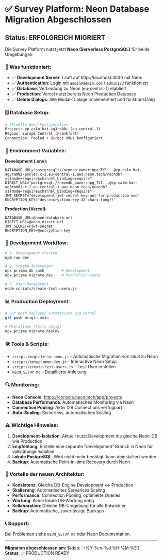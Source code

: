 # ✅ Survey Platform: Neon Database Migration Abgeschlossen

## Status: ERFOLGREICH MIGRIERT

Die Survey Platform nutzt jetzt **Neon (Serverless PostgreSQL)** für beide Umgebungen:

### 🎯 Was funktioniert:

- ✅ **Development Server**: Läuft auf http://localhost:3000 mit Neon
- ✅ **Authentication**: Login mit `admin@admin.com` / `admin123` funktioniert
- ✅ **Database**: Verbindung zu Neon (eu-central-1) etabliert
- ✅ **Production**: Vercel nutzt bereits Neon Production Database
- ✅ **Delete Dialogs**: Alle Modal-Dialoge implementiert und funktionsfähig

### 🗄️ Database Setup:

```bash
# Aktuelle Neon-Konfiguration
Project: ep-calm-hat-ag3ra08i (eu-central-1)
Region: Europe Central (Frankfurt)
Connection: Pooled + Direct URLs konfiguriert
```

### 🔑 Environment Variablen:

**Development (.env):**
```env
DATABASE_URL="postgresql://neondb_owner:npg_TYl...@ep-calm-hat-ag3ra08i-pooler.c-2.eu-central-1.aws.neon.tech/neondb?sslmode=require&channel_binding=require"
DIRECT_URL="postgresql://neondb_owner:npg_TYl...@ep-calm-hat-ag3ra08i.c-2.eu-central-1.aws.neon.tech/neondb?sslmode=require&channel_binding=require"
JWT_SECRET="development-jwt-secret-key-not-for-production-use"
ENCRYPTION_KEY="dev-encryption-key-32-chars-long!!"
```

**Production (Vercel):**
```env
DATABASE_URL=@neon-database-url
DIRECT_URL=@neon-direct-url
JWT_SECRET=@jwt-secret
ENCRYPTION_KEY=@encryption-key
```

### 🚀 Development Workflow:

```bash
# 1. Development starten
npm run dev

# 2. Schema-Änderungen
npx prisma db push        # Development
npx prisma migrate dev    # Production-ready

# 3. User-Management  
node scripts/create-test-users.js
```

### 📊 Production Deployment:

```bash
# Git push deployed automatisch via Vercel
git push origin main

# Migrations (falls nötig)
npx prisma migrate deploy
```

### 🛠️ Tools & Scripts:

- `scripts/migrate-to-neon.js` - Automatische Migration von lokal zu Neon
- `scripts/setup-neon-dev.js` - Interactive Neon Setup
- `scripts/create-test-users.js` - Test-User erstellen
- `NEON_SETUP.md` - Detaillierte Anleitung

### 🔍 Monitoring:

- **Neon Console**: https://console.neon.tech/app/projects
- **Database Performance**: Automatisches Monitoring via Neon
- **Connection Pooling**: Aktiv (29 Connections verfügbar)
- **Auto-Scaling**: Serverless, automatisches Scaling

### ⚠️ Wichtige Hinweise:

1. **Development-Isolation**: Aktuell nutzt Development die gleiche Neon-DB wie Production
2. **Empfehlung**: Erstelle eine separate "development" Branch in Neon für vollständige Isolation
3. **Lokale PostgreSQL**: Wird nicht mehr benötigt, kann deinstalliert werden
4. **Backup**: Automatische Point-in-time Recovery durch Neon

### 🎉 Vorteile der neuen Architektur:

- **Konsistenz**: Gleiche DB-Engine Development ↔ Production
- **Skalierung**: Automatisches Serverless Scaling
- **Performance**: Connection Pooling, optimierte Queries
- **Wartung**: Keine lokale DB-Wartung nötig
- **Kollaboration**: Gleiche DB-Umgebung für alle Entwickler
- **Backup**: Automatische, zuverlässige Backups

### 📞 Support:

Bei Problemen siehe `NEON_SETUP.md` oder Neon Documentation.

---

**Migration abgeschlossen am**: $(date '+%Y-%m-%d %H:%M:%S')  
**Status**: ✅ PRODUCTION READY